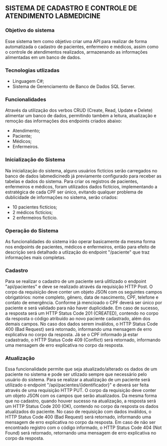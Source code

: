 ## SISTEMA DE CADASTRO E CONTROLE DE ATENDIMENTO LABMEDICINE

### Objetivo do sistema

Esse sistema tem como objetivo criar uma API para realizar de forma automatizada o cadastro de pacientes, enfermeiro e médicos, assim como 
o controle de atendimentos realizados, armazenando as informações alimentadas em um banco de dados.

### Tecnologias utlizadas

- Linguagem C#;
- Sistema de Gerenciamento de Banco de Dados SQL Server.

### Funcionalidades

Através da utilização dos verbos CRUD (Create, Read, Update e Delete) alimentar um banco de dados, permitindo também a leitura, atualização e remoção das informações dos endpoints criados abaixo:
- Atendimento;
- Paciente;
- Médicos;
- Enfermeiros.

### Inicialização do Sistema

Na inicialização do sistema, alguns usuários fictícios serão carregados no banco de dados labmedicinedb já previamente configurado para receber as tabelas e dados do sistema.
Para criar os registros de pacientes, enfermeiros e médicos, foram utilizados dados fictícios, implementando a estratégica de cada CPF ser único, evitando qualquer
problema de dublicidade de informações no sistema, serão criados:
- 10 pacientes fictícios;
- 2 médicos fictícios;
- 2 enfermeiros fictício.

### Operação do Sistema
As funcionalidades do sistema irão operar basicamente da mesma forma nos endpoints de pacientes, médicos e enfermeiros, então para efeito de descrição será detalhado a utlização do endpoint "/paciente" que traz informações mais completas.

### Cadastro
Para se realizar o cadastro de um paciente será ulitlizado o endpoint "api/pacientes" e deve se realizado através da requisição HTTP Post. O corpo da requisição deve conter um objeto JSON com os seguintes campos obrigatórios: nome completo, gênero, data de nascimento, CPF, telefone e contato de emergência. Conforme já mencioado o CPF deverá ser único por paciente e será validado para não haver duplicidade.
Em caso de sucesso, a resposta será um HTTP Status Code 201 (CREATED), contendo no corpo da resposta o código atribuído ao novo paciente cadastrado, além dos demais campos.
No caso dos dados serem inválidos, o HTTP Status Code 400 (Bad Request) será retornado, informando uma mensagem de erro explicativa no corpo da resposta.
Já se o CPF informado já estar cadastrado, o HTTP Status Code 409 (Conflict) será retornado, informando uma mensagem de erro explicativa no corpo da resposta.

### Atualização
Essa funcionalidade permite que seja atualizado/alterado os dados de um paciente no sistema e pode ser utlizado sempre que necessário pelo usuário do sistema.
Para se realizar a atualização de um paciente será utilizado o endpoint "/api/pacientes/{identificador}" e deverá ser feita através de uma requisição HTTP PUT.
O corpo da requisição deve conter um objeto JSON com os campos que serão atualizados.
Da mesma forma que no cadastro, quando houver sucesso na atualização, a resposta será um HTTP Status Code 200 (OK), contendo no corpo da resposta os dados atualizados do paciente.
No caso de requisição com dados inválidos, o HTTP Status Code 400 (Bad Request) será retornado, informando uma mensagem de erro explicativa no corpo da resposta.
Em caso de não ser encontrado registro com o código informado, o HTTP Status Code 404 (Not Found) será retornado, retornando uma mensagem de erro explicativa no corpo da resposta.


